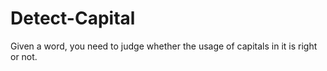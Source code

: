 # Detect-Capital
Given a word, you need to judge whether the usage of capitals in it is right or not.
